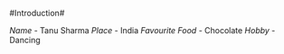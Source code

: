 #Introduction#

*Name*  - Tanu Sharma
*Place*  - India
*Favourite Food* - Chocolate
*Hobby* - Dancing
